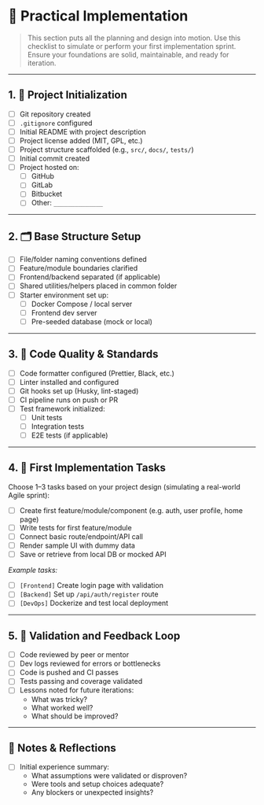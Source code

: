 # 🧪 Practical Implementation

> This section puts all the planning and design into motion. Use this checklist to simulate or perform your first implementation sprint. Ensure your foundations are solid, maintainable, and ready for iteration.

---

## 1. 🔧 Project Initialization

- [ ] Git repository created
- [ ] `.gitignore` configured
- [ ] Initial README with project description
- [ ] Project license added (MIT, GPL, etc.)
- [ ] Project structure scaffolded (e.g., `src/`, `docs/`, `tests/`)
- [ ] Initial commit created
- [ ] Project hosted on:
  - [ ] GitHub
  - [ ] GitLab
  - [ ] Bitbucket
  - [ ] Other: `______________`

---

## 2. 🗂️ Base Structure Setup

- [ ] File/folder naming conventions defined
- [ ] Feature/module boundaries clarified
- [ ] Frontend/backend separated (if applicable)
- [ ] Shared utilities/helpers placed in common folder
- [ ] Starter environment set up:
  - [ ] Docker Compose / local server
  - [ ] Frontend dev server
  - [ ] Pre-seeded database (mock or local)

---

## 3. 🔁 Code Quality & Standards

- [ ] Code formatter configured (Prettier, Black, etc.)
- [ ] Linter installed and configured
- [ ] Git hooks set up (Husky, lint-staged)
- [ ] CI pipeline runs on push or PR
- [ ] Test framework initialized:
  - [ ] Unit tests
  - [ ] Integration tests
  - [ ] E2E tests (if applicable)

---

## 4. 🧪 First Implementation Tasks

Choose 1–3 tasks based on your project design (simulating a real-world Agile sprint):

- [ ] Create first feature/module/component (e.g. auth, user profile, home page)
- [ ] Write tests for first feature/module
- [ ] Connect basic route/endpoint/API call
- [ ] Render sample UI with dummy data
- [ ] Save or retrieve from local DB or mocked API

_Example tasks:_
- [ ] `[Frontend]` Create login page with validation
- [ ] `[Backend]` Set up `/api/auth/register` route
- [ ] `[DevOps]` Dockerize and test local deployment

---

## 5. 🔁 Validation and Feedback Loop

- [ ] Code reviewed by peer or mentor
- [ ] Dev logs reviewed for errors or bottlenecks
- [ ] Code is pushed and CI passes
- [ ] Tests passing and coverage validated
- [ ] Lessons noted for future iterations:
  - What was tricky?
  - What worked well?
  - What should be improved?

---

## 📝 Notes & Reflections

- [ ] Initial experience summary:
  - What assumptions were validated or disproven?
  - Were tools and setup choices adequate?
  - Any blockers or unexpected insights?

